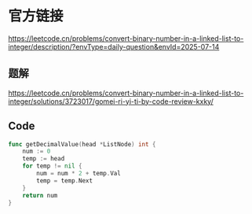 # 官方链接
https://leetcode.cn/problems/convert-binary-number-in-a-linked-list-to-integer/description/?envType=daily-question&envId=2025-07-14

## 题解
https://leetcode.cn/problems/convert-binary-number-in-a-linked-list-to-integer/solutions/3723017/gomei-ri-yi-ti-by-code-review-kxky/

## Code
```go
func getDecimalValue(head *ListNode) int {
    num := 0
    temp := head
    for temp != nil {
        num = num * 2 + temp.Val
        temp = temp.Next
    }
    return num
}
```